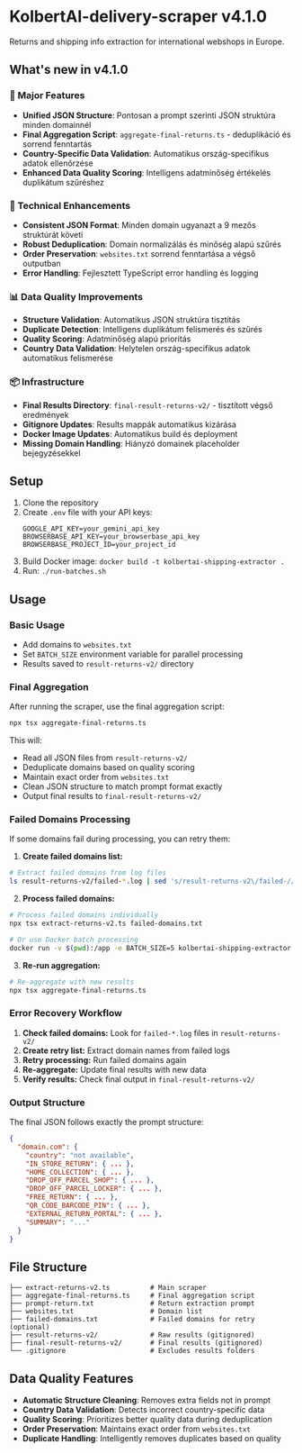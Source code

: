 # KolbertAI-delivery-scraper v4.1.0

Returns and shipping info extraction for international webshops in Europe.

## What's new in v4.1.0

### 🚀 Major Features
- **Unified JSON Structure**: Pontosan a prompt szerinti JSON struktúra minden domainnél
- **Final Aggregation Script**: `aggregate-final-returns.ts` - deduplikáció és sorrend fenntartás
- **Country-Specific Data Validation**: Automatikus ország-specifikus adatok ellenőrzése
- **Enhanced Data Quality Scoring**: Intelligens adatminőség értékelés duplikátum szűréshez

### 🔧 Technical Enhancements
- **Consistent JSON Format**: Minden domain ugyanazt a 9 mezős struktúrát követi
- **Robust Deduplication**: Domain normalizálás és minőség alapú szűrés
- **Order Preservation**: `websites.txt` sorrend fenntartása a végső outputban
- **Error Handling**: Fejlesztett TypeScript error handling és logging

### 📊 Data Quality Improvements
- **Structure Validation**: Automatikus JSON struktúra tisztítás
- **Duplicate Detection**: Intelligens duplikátum felismerés és szűrés
- **Quality Scoring**: Adatminőség alapú prioritás
- **Country Data Validation**: Helytelen ország-specifikus adatok automatikus felismerése

### 📦 Infrastructure
- **Final Results Directory**: `final-result-returns-v2/` - tisztított végső eredmények
- **Gitignore Updates**: Results mappák automatikus kizárása
- **Docker Image Updates**: Automatikus build és deployment
- **Missing Domain Handling**: Hiányzó domainek placeholder bejegyzésekkel

## Setup

1. Clone the repository
2. Create `.env` file with your API keys:
   ```
   GOOGLE_API_KEY=your_gemini_api_key
   BROWSERBASE_API_KEY=your_browserbase_api_key
   BROWSERBASE_PROJECT_ID=your_project_id
   ```
3. Build Docker image: `docker build -t kolbertai-shipping-extractor .`
4. Run: `./run-batches.sh`

## Usage

### Basic Usage
- Add domains to `websites.txt`
- Set `BATCH_SIZE` environment variable for parallel processing
- Results saved to `result-returns-v2/` directory

### Final Aggregation
After running the scraper, use the final aggregation script:
```bash
npx tsx aggregate-final-returns.ts
```

This will:
- Read all JSON files from `result-returns-v2/`
- Deduplicate domains based on quality scoring
- Maintain exact order from `websites.txt`
- Clean JSON structure to match prompt format exactly
- Output final results to `final-result-returns-v2/`

### Failed Domains Processing
If some domains fail during processing, you can retry them:

1. **Create failed domains list:**
```bash
# Extract failed domains from log files
ls result-returns-v2/failed-*.log | sed 's/result-returns-v2\/failed-//' | sed 's/-[0-9]\{4\}-[0-9]\{2\}-[0-9]\{2\}T[0-9]\{2\}-[0-9]\{2\}-[0-9]\{2\}-[0-9]\{3\}Z\.log$//' | sort > failed-domains.txt
```

2. **Process failed domains:**
```bash
# Process failed domains individually
npx tsx extract-returns-v2.ts failed-domains.txt

# Or use Docker batch processing
docker run -v $(pwd):/app -e BATCH_SIZE=5 kolbertai-shipping-extractor failed-domains.txt
```

3. **Re-run aggregation:**
```bash
# Re-aggregate with new results
npx tsx aggregate-final-returns.ts
```

### Error Recovery Workflow
1. **Check failed domains:** Look for `failed-*.log` files in `result-returns-v2/`
2. **Create retry list:** Extract domain names from failed logs
3. **Retry processing:** Run failed domains again
4. **Re-aggregate:** Update final results with new data
5. **Verify results:** Check final output in `final-result-returns-v2/`

### Output Structure
The final JSON follows exactly the prompt structure:
```json
{
  "domain.com": {
    "country": "not available",
    "IN_STORE_RETURN": { ... },
    "HOME_COLLECTION": { ... },
    "DROP_OFF_PARCEL_SHOP": { ... },
    "DROP_OFF_PARCEL_LOCKER": { ... },
    "FREE_RETURN": { ... },
    "QR_CODE_BARCODE_PIN": { ... },
    "EXTERNAL_RETURN_PORTAL": { ... },
    "SUMMARY": "..."
  }
}
```

## File Structure

```
├── extract-returns-v2.ts          # Main scraper
├── aggregate-final-returns.ts     # Final aggregation script
├── prompt-return.txt              # Return extraction prompt
├── websites.txt                   # Domain list
├── failed-domains.txt             # Failed domains for retry (optional)
├── result-returns-v2/             # Raw results (gitignored)
├── final-result-returns-v2/       # Final results (gitignored)
└── .gitignore                     # Excludes results folders
```

## Data Quality Features

- **Automatic Structure Cleaning**: Removes extra fields not in prompt
- **Country Data Validation**: Detects incorrect country-specific data
- **Quality Scoring**: Prioritizes better quality data during deduplication
- **Order Preservation**: Maintains exact order from `websites.txt`
- **Duplicate Handling**: Intelligently removes duplicates based on quality
